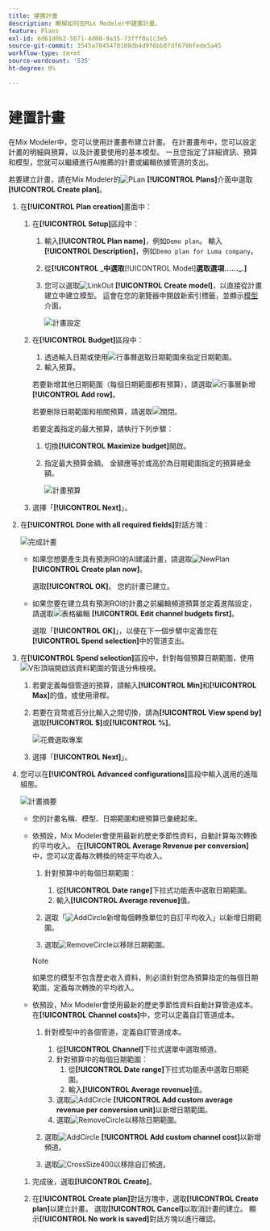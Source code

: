 ```yaml
---
title: 建置計畫
description: 瞭解如何在Mix Modeler中建置計畫。
feature: Plans
exl-id: 6d61d0b2-5871-4d00-9a35-73fff0a1c3e5
source-git-commit: 3545a7045478108db4d9f6bb87df679bfede5a45
workflow-type: tm+mt
source-wordcount: '535'
ht-degree: 0%

---
```



# 建置計畫

在Mix Modeler中，您可以使用計畫畫布建立計畫。 在計畫畫布中，您可以設定計畫的明細與預算，以及計畫要使用的基本模型。 一旦您指定了詳細資訊、預算和模型，您就可以繼續進行AI推薦的計畫或編輯依據管道的支出。

若要建立計畫，請在Mix Modeler的![PLan](/help/assets/icons/FileChart.svg) **[!UICONTROL Plans]**&#x200B;介面中選取&#x200B;**[!UICONTROL Create plan]**。


1. 在&#x200B;**[!UICONTROL Plan creation]**&#x200B;畫面中：

   1. 在&#x200B;**[!UICONTROL Setup]**&#x200B;區段中：

      1. 輸入&#x200B;**[!UICONTROL Plan name]**，例如`Demo plan`。 輸入&#x200B;**[!UICONTROL Description]**，例如`Demo plan for Luma company`。
      1. 從&#x200B;**[!UICONTROL _中選取&#x200B;**&#x200B;[!UICONTROL Model]&#x200B;**選取選項……_.]**
      1. 您可以選取![LinkOut](/help/assets/icons/LinkOut.svg) **[!UICONTROL Create model]**，以直接從計畫建立中建立模型。 這會在您的瀏覽器中開啟新索引標籤，並顯示[模型](../models/overview.md)介面。

         ![計畫設定](/help/assets/plan-setup.png)

   1. 在&#x200B;**[!UICONTROL Budget]**&#x200B;區段中：

      1. 透過輸入日期或使用![行事曆](/help/assets/icons/Calendar.svg)選取日期範圍來指定日期範圍。
      1. 輸入預算。

      若要新增其他日期範圍（每個日期範圍都有預算），請選取![行事曆新增](/help/assets/icons/CalendarAdd.svg) **[!UICONTROL Add row]**。

      若要刪除日期範圍和相關預算，請選取![關閉](/help/assets/icons/Close.svg)。

      若要定義指定的最大預算，請執行下列步驟：

      1. 切換&#x200B;**[!UICONTROL Maximize budget]**&#x200B;開啟。
      1. 指定最大預算金額。 金額應等於或高於為日期範圍指定的預算總金額。

         ![計畫預算](/help/assets/plan-budget.png)

   1. 選擇「**[!UICONTROL Next]**」。

1. 在&#x200B;**[!UICONTROL Done with all required fields]**&#x200B;對話方塊：

   ![完成計畫](/help/assets/plan-done-required-fields.png)

   * 如果您想要產生具有預測ROI的AI建議計畫，請選取![NewPlan](../assets/icons/NewPlan.svg) **[!UICONTROL Create plan now]**。

     選取&#x200B;**[!UICONTROL OK]**。 您的計畫已建立。


   * 如果您要在建立具有預測ROI的計畫之前編輯頻道預算並定義進階設定，請選取![表格編輯](/help/assets/icons/TableEdit.svg) **[!UICONTROL Edit channel budgets first]**。

     選取「**[!UICONTROL OK]**」，以便在下一個步驟中定義您在&#x200B;**[!UICONTROL Spend selection]**&#x200B;中的管道支出。



1. 在&#x200B;**[!UICONTROL Spend selection]**&#x200B;區段中，針對每個預算日期範圍，使用![V形](/help/assets/icons/ChevronRight.svg)頂端開啟該資料範圍的管道分佈檢視。

   1. 若要定義每個管道的預算，請輸入&#x200B;**[!UICONTROL Min]**&#x200B;和&#x200B;**[!UICONTROL Max]**&#x200B;的值，或使用滑桿。

   1. 若要在貨幣或百分比輸入之間切換，請為&#x200B;**[!UICONTROL View spend by]**&#x200B;選取&#x200B;**[!UICONTROL $]**&#x200B;或&#x200B;**[!UICONTROL %]**。

      ![花費選取專案](/help/assets/plan-spend-selection.png)

   1. 選擇「**[!UICONTROL Next]**」。


1. 您可以在&#x200B;**[!UICONTROL Advanced configurations]**&#x200B;區段中輸入選用的進階組態。

   ![計畫摘要](../assets/plan-advanced-configurations.png)

   * 您的計畫名稱、模型、日期範圍和總預算已彙總起來。

   * 依預設，Mix Modeler會使用最新的歷史季節性資料，自動計算每次轉換的平均收入。 在&#x200B;**[!UICONTROL Average Revenue per conversion]**&#x200B;中，您可以定義每次轉換的特定平均收入。

      1. 針對預算中的每個日期範圍：

         1. 從&#x200B;**[!UICONTROL Date range]**&#x200B;下拉式功能表中選取日期範圍。
         1. 輸入&#x200B;**[!UICONTROL Average revenue]**&#x200B;值。

      1. 選取「![AddCircle](/help/assets/icons/AddCircle.svg)新增每個轉換單位的自訂平均收入」以新增日期範圍。
      1. 選取![RemoveCircle](/help/assets/icons/RemoveCircle.svg)以移除日期範圍。

     >[!NOTE]
     >
     >如果您的模型不包含歷史收入資料，則必須針對您為預算指定的每個日期範圍，定義每次轉換的平均收入。
     >

   * 依預設，Mix Modeler會使用最新的歷史季節性資料自動計算管道成本。 在&#x200B;**[!UICONTROL Channel costs]**&#x200B;中，您可以定義自訂管道成本。

      1. 針對模型中的各個管道，定義自訂管道成本。

         1. 從&#x200B;**[!UICONTROL Channel]**&#x200B;下拉式選單中選取頻道。
         1. 針對預算中的每個日期範圍：
            1. 從&#x200B;**[!UICONTROL Date range]**&#x200B;下拉式功能表中選取日期範圍。
            1. 輸入&#x200B;**[!UICONTROL Average revenue]**&#x200B;值。
         1. 選取![AddCircle](/help/assets/icons/AddCircle.svg) **[!UICONTROL Add custom average revenue per conversion unit]**&#x200B;以新增日期範圍。
         1. 選取![RemoveCircle](/help/assets/icons/RemoveCircle.svg)以移除日期範圍。

      1. 選取![AddCircle](/help/assets/icons/AddCircle.svg) **[!UICONTROL Add custom channel cost]**&#x200B;以新增頻道。
      1. 選取![CrossSize400](/help/assets/icons/CrossSize400.svg)以移除自訂頻道。


   1. 完成後，選取&#x200B;**[!UICONTROL Create]**。

   1. 在&#x200B;**[!UICONTROL Create plan]**&#x200B;對話方塊中，選取&#x200B;**[!UICONTROL Create plan]**&#x200B;以建立計畫。 選取&#x200B;**[!UICONTROL Cancel]**&#x200B;以取消計畫的建立。 顯示&#x200B;**[!UICONTROL No work is saved]**&#x200B;對話方塊以進行確認。

